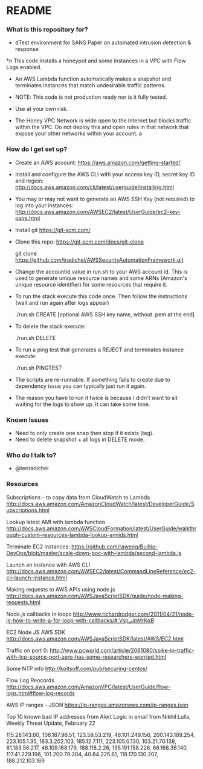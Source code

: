 # README #


### What is this repository for? ###
 
* dTest environment for SANS Paper on automated intrusion detection & response

*n This code installs a honeypot and some instances in a VPC with Flow Logs enabled.

* An AWS Lambda function automatically makes a snapshot and terminates instances that match  undesirable traffic patterns. 

* NOTE: This code is not production ready nor is it fully tested.

* Use at your own risk.

* The Honey VPC Network is wide open to the Internet but blocks traffic within the VPC. Do not deploy this and open rules in that network that expose your other networks within your account.
a
### How do I get set up? ###

* Create an AWS account: https://aws.amazon.com/getting-started/
 
* Install and configure the AWS CLI with your access key ID, secret key ID and region: http://docs.aws.amazon.com/cli/latest/userguide/installing.html

* You may or may not want to generate an AWS SSH Key (not required) to log into your instances: http://docs.aws.amazon.com/AWSEC2/latest/UserGuide/ec2-key-pairs.html

* Install git https://git-scm.com/

* Clone this repo: https://git-scm.com/docs/git-clone

	git clone https://github.com/tradichel/AWSSecurityAutomationFramework.git 

* Change the accountid value in run.sh to your AWS account id. This is used to generate unique resource names and some ARNs (Amazon's unique resource identifier) for some resources that require it.

* To run the stack execute this code once. Then follow the instructions (wait and run again after logs appear)

	./run.sh CREATE [optional AWS SSH key name, without .pem at the end]

* To delete the stack execute:

	./run.sh DELETE
	
* To run a ping test that generates a REJECT and terminates instance execute:

	./run.sh PINGTEST

* The scripts are re-runnable. If something fails to create due to dependency issue you can typically just run it again.

* The reason you have to run it twice is because I didn't want to sit waiting for the logs to show up. It can take some time. 


### Known Issues ###

* Need to only create one snap then stop if it exists (tag).
* Need to delete snapshot + all logs in DELETE mode.

### Who do I talk to? ###

* @teriradichel

### Resources ###

Subscriptions - to copy data from CloudWatch to Lambda
http://docs.aws.amazon.com/AmazonCloudWatch/latest/DeveloperGuide/Subscriptions.html

Lookup latest AMI with lambda function
http://docs.aws.amazon.com/AWSCloudFormation/latest/UserGuide/walkthrough-custom-resources-lambda-lookup-amiids.html

Terminate EC2 instances:
https://github.com/raweng/Builtio-DevOps/blob/master/scale-down-poc-with-lambda/second-lambda.js

Launch an instance with AWS CLI
http://docs.aws.amazon.com/AWSEC2/latest/CommandLineReference/ec2-cli-launch-instance.html

Making requests to AWS APIs using node.js
http://docs.aws.amazon.com/AWSJavaScriptSDK/guide/node-making-requests.html

Node.js callbacks in loops
http://www.richardrodger.com/2011/04/21/node-js-how-to-write-a-for-loop-with-callbacks/#.Vsp_JpMrKqB

EC2 Node JS AWS SDK
http://docs.aws.amazon.com/AWSJavaScriptSDK/latest/AWS/EC2.html

Traffic on port 0:
http://www.pcworld.com/article/2061080/spike-in-traffic-with-tcp-source-port-zero-has-some-researchers-worried.html

Some NTP info
http://koltsoff.com/pub/securing-centos/

Flow Log Reocords
http://docs.aws.amazon.com/AmazonVPC/latest/UserGuide/flow-logs.html#flow-log-records

AWS IP ranges - JSON
https://ip-ranges.amazonaws.com/ip-ranges.json

Top 10 known bad IP addresses from Alert Logic in email from Nikhil Lulla, Weekly Threat Update, February 22

115.28.143.60,
106.187.96.51,
123.59.53.219,
46.101.249.156,
200.143.189.254,
223.105.1.35,
183.3.202.103,
185.12.7.111,
223.105.0.130,
103.21.70.138,
81.183.56.217,
46.109.168.179,
188.118.2.26,
195.191.158.226,
66.168.36.140,
117.41.229.196,
101.200.79.204,
40.84.225.81,
118.170.130.207,
188.212.103.169
